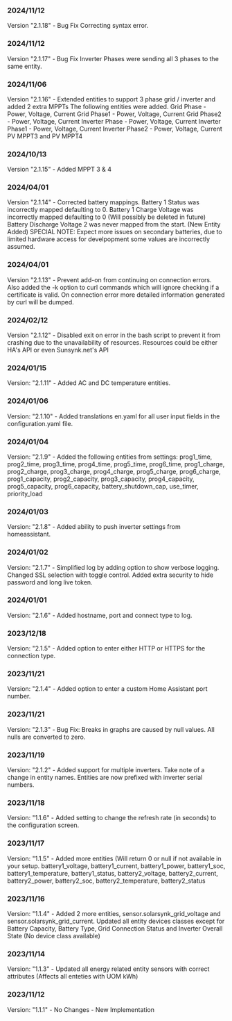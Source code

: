 
### 2024/11/12
Version "2.1.18" - Bug Fix Correcting syntax error.

### 2024/11/12
Version "2.1.17" - Bug Fix
Inverter Phases were sending all 3 phases to the same entity.

### 2024/11/06
Version "2.1.16" - Extended entities to support 3 phase grid / inverter and added 2 extra MPPTs
The following entities were added.
Grid Phase - Power, Voltage, Current 
Grid Phase1 - Power, Voltage, Current 
Grid Phase2 - Power, Voltage, Current
Inverter Phase - Power, Voltage, Current 
Inverter Phase1 - Power, Voltage, Current 
Inverter Phase2 - Power, Voltage, Current
PV MPPT3 and PV MPPT4

### 2024/10/13
Version "2.1.15" - Added MPPT 3 & 4

### 2024/04/01
Version "2.1.14" - Corrected battery mappings.
Battery 1 Status was incorrectly mapped defaulting to 0.
Battery 1 Charge Voltage was incorrectly mapped defaulting to 0 (Will possibly be deleted in future)
Battery Discharge Voltage 2 was never mapped from the start. (New Entity Added)
SPECIAL NOTE: Expect more issues on secondary batteries, due to limited hardware access for develpopment some values are incorrectly assumed.

### 2024/04/01
Version "2.1.13" - Prevent add-on from continuing on connection errors. Also added the -k option to curl commands which will ignore checking if a certificate is valid. On connection error more detailed information generated by curl will be dumped.

### 2024/02/12
Version "2.1.12" - Disabled exit on error in the bash script to prevent it from crashing due to the unavailability of resources. Resources could be either HA's API or even Sunsynk.net's API

### 2024/01/15
Version: "2.1.11" - Added AC and DC temperature entities.

### 2024/01/06
Version: "2.1.10" - Added translations en.yaml for all user input fields in the configuration.yaml file.

### 2024/01/04
Version: "2.1.9" - Added the following entities from settings: prog1_time, prog2_time, prog3_time, prog4_time, prog5_time, prog6_time, prog1_charge, prog2_charge, prog3_charge, prog4_charge, prog5_charge, prog6_charge, prog1_capacity, prog2_capacity, prog3_capacity, prog4_capacity, prog5_capacity, prog6_capacity, battery_shutdown_cap, use_timer, priority_load

### 2024/01/03
Version: "2.1.8" - Added ability to push inverter settings from homeassistant.

### 2024/01/02
Version: "2.1.7" - Simplified log by adding option to show verbose logging. Changed SSL selection with toggle control. Added extra security to hide password and long live token.

### 2024/01/01
Version: "2.1.6" - Added hostname, port and connect type to log.

### 2023/12/18
Version: "2.1.5" - Added option to enter either HTTP or HTTPS for the connection type.

### 2023/11/21
Version: "2.1.4" - Added option to enter a custom Home Assistant port number.

### 2023/11/21
Version: "2.1.3" - Bug Fix: Breaks in graphs are caused by null values. All nulls are converted to zero.

### 2023/11/19
Version: "2.1.2" - Added support for multiple inverters. Take note of a change in entity names. Entities are now prefixed with inverter serial numbers.

### 2023/11/18
Version: "1.1.6" - Added setting to change the refresh rate (in seconds) to the configuration screen.

### 2023/11/17
Version: "1.1.5" - Added more entities (Will return 0 or null if not available in your setup.
battery1_voltage, 
battery1_current, 
battery1_power, 
battery1_soc, 
battery1_temperature, 
battery1_status, 
battery2_voltage, 
battery2_current, 
battery2_power, 
battery2_soc, 
battery2_temperature, 
battery2_status

### 2023/11/16
Version: "1.1.4" - Added 2 more entities, sensor.solarsynk_grid_voltage and sensor.solarsynk_grid_current.
Updated all entity devices classes except for Battery Capacity, Battery Type, Grid Connection Status and Inverter Overall State (No device class available)

### 2023/11/14
Version: "1.1.3" - Updated all energy related entity sensors with correct attributes (Affects all enteties with UOM kWh)

### 2023/11/12
Version: "1.1.1" - No Changes - New Implementation

